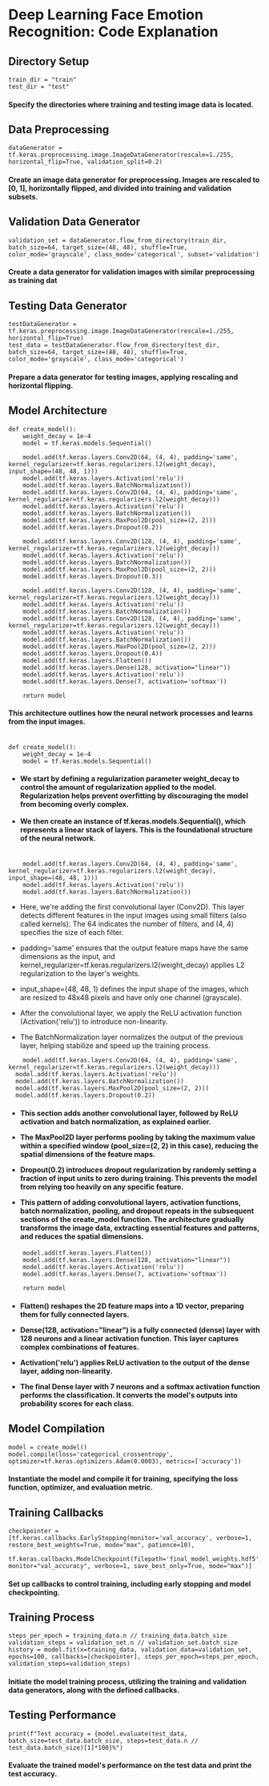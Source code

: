# Deep Learning Face Emotion Recognition: Code Explanation

<h2>Directory Setup</h2>

```
train_dir = "train"
test_dir = "test"
```
<h4>Specify the directories where training and testing image data is located.</h4>

<h2>Data Preprocessing</h2>

```
dataGenerator = tf.keras.preprocessing.image.ImageDataGenerator(rescale=1./255, horizontal_flip=True, validation_split=0.2)
```
<h4>Create an image data generator for preprocessing. Images are rescaled to [0, 1], horizontally flipped, and divided into training and validation subsets.</h4>

<h2>Validation Data Generator</h2>

```
validation_set = dataGenerator.flow_from_directory(train_dir, batch_size=64, target_size=(48, 48), shuffle=True, color_mode='grayscale', class_mode='categorical', subset='validation')
```
<h4>Create a data generator for validation images with similar preprocessing as training dat</h4>

<h2>Testing Data Generator</h2>

```
testDataGenerator = tf.keras.preprocessing.image.ImageDataGenerator(rescale=1./255, horizontal_flip=True)
test_data = testDataGenerator.flow_from_directory(test_dir, batch_size=64, target_size=(48, 48), shuffle=True, color_mode='grayscale', class_mode='categorical')
```
<h4>Prepare a data generator for testing images, applying rescaling and horizontal flipping.</h4>

<h2>Model Architecture</h2>

```
def create_model():
    weight_decay = 1e-4
    model = tf.keras.models.Sequential()

    model.add(tf.keras.layers.Conv2D(64, (4, 4), padding='same', kernel_regularizer=tf.keras.regularizers.l2(weight_decay), input_shape=(48, 48, 1)))
    model.add(tf.keras.layers.Activation('relu'))
    model.add(tf.keras.layers.BatchNormalization())
    model.add(tf.keras.layers.Conv2D(64, (4, 4), padding='same', kernel_regularizer=tf.keras.regularizers.l2(weight_decay)))
    model.add(tf.keras.layers.Activation('relu'))
    model.add(tf.keras.layers.BatchNormalization())
    model.add(tf.keras.layers.MaxPool2D(pool_size=(2, 2)))
    model.add(tf.keras.layers.Dropout(0.2))

    model.add(tf.keras.layers.Conv2D(128, (4, 4), padding='same', kernel_regularizer=tf.keras.regularizers.l2(weight_decay)))
    model.add(tf.keras.layers.Activation('relu'))
    model.add(tf.keras.layers.BatchNormalization())
    model.add(tf.keras.layers.MaxPool2D(pool_size=(2, 2)))
    model.add(tf.keras.layers.Dropout(0.3))
    
    model.add(tf.keras.layers.Conv2D(128, (4, 4), padding='same', kernel_regularizer=tf.keras.regularizers.l2(weight_decay)))
    model.add(tf.keras.layers.Activation('relu'))
    model.add(tf.keras.layers.BatchNormalization())
    model.add(tf.keras.layers.Conv2D(128, (4, 4), padding='same', kernel_regularizer=tf.keras.regularizers.l2(weight_decay)))
    model.add(tf.keras.layers.Activation('relu'))
    model.add(tf.keras.layers.BatchNormalization())
    model.add(tf.keras.layers.MaxPool2D(pool_size=(2, 2)))
    model.add(tf.keras.layers.Dropout(0.4))
    model.add(tf.keras.layers.Flatten())
    model.add(tf.keras.layers.Dense(128, activation="linear"))
    model.add(tf.keras.layers.Activation('relu'))
    model.add(tf.keras.layers.Dense(7, activation='softmax'))
    
    return model
```
<h4> This architecture outlines how the neural network processes and learns from the input images.<br><br></h4>

```
def create_model():
    weight_decay = 1e-4
    model = tf.keras.models.Sequential()

```
<h4>

   -  We start by defining a regularization parameter weight_decay to control the amount of regularization applied to the model. Regularization helps prevent overfitting by discouraging the model from becoming overly complex.<br><br>
   -  We then create an instance of tf.keras.models.Sequential(), which represents a linear stack of layers. This is the foundational structure of the neural network.<br><br>
</h4>

```
    model.add(tf.keras.layers.Conv2D(64, (4, 4), padding='same', kernel_regularizer=tf.keras.regularizers.l2(weight_decay), input_shape=(48, 48, 1)))
    model.add(tf.keras.layers.Activation('relu'))
    model.add(tf.keras.layers.BatchNormalization())
```
  </h4>

  - Here, we're adding the first convolutional layer (Conv2D). This layer detects different features in the input images using small filters (also called kernels). The 64 indicates the number of filters, and (4, 4) specifies the size of each filter.

  - padding='same' ensures that the output feature maps have the same dimensions as the input, and kernel_regularizer=tf.keras.regularizers.l2(weight_decay) applies L2 regularization to the layer's weights.

  - input_shape=(48, 48, 1) defines the input shape of the images, which are resized to 48x48 pixels and have only one channel (grayscale).

  - After the convolutional layer, we apply the ReLU activation function (Activation('relu')) to introduce non-linearity.

  - The BatchNormalization layer normalizes the output of the previous layer, helping stabilize and speed up the training process.</h4>

  ```
      model.add(tf.keras.layers.Conv2D(64, (4, 4), padding='same', kernel_regularizer=tf.keras.regularizers.l2(weight_decay)))
    model.add(tf.keras.layers.Activation('relu'))
    model.add(tf.keras.layers.BatchNormalization())
    model.add(tf.keras.layers.MaxPool2D(pool_size=(2, 2)))
    model.add(tf.keras.layers.Dropout(0.2))
  ```
<h4>

  - This section adds another convolutional layer, followed by ReLU activation and batch normalization, as explained earlier.

  - The MaxPool2D layer performs pooling by taking the maximum value within a specified window (pool_size=(2, 2) in this case), reducing the spatial dimensions of the feature maps.

  - Dropout(0.2) introduces dropout regularization by randomly setting a fraction of input units to zero during training. This prevents the model from relying too heavily on any specific feature.

  - This pattern of adding convolutional layers, activation functions, batch normalization, pooling, and dropout repeats in the subsequent sections of the create_model function. The architecture gradually transforms the image data, extracting essential features and patterns, and reduces the spatial dimensions.</h4>

```
    model.add(tf.keras.layers.Flatten())
    model.add(tf.keras.layers.Dense(128, activation="linear"))
    model.add(tf.keras.layers.Activation('relu'))
    model.add(tf.keras.layers.Dense(7, activation='softmax'))
    
    return model
```
<h4>

- Flatten() reshapes the 2D feature maps into a 1D vector, preparing them for fully connected layers.

- Dense(128, activation="linear") is a fully connected (dense) layer with 128 neurons and a linear activation function. This layer captures complex combinations of features.

- Activation('relu') applies ReLU activation to the output of the dense layer, adding non-linearity.

- The final Dense layer with 7 neurons and a softmax activation function performs the classification. It converts the model's outputs into probability scores for each class.
</h4>

<h2>Model Compilation</h2>

```
model = create_model()
model.compile(loss='categorical_crossentropy', optimizer=tf.keras.optimizers.Adam(0.0003), metrics=['accuracy'])
```
<h4>
Instantiate the model and compile it for training, specifying the loss function, optimizer, and evaluation metric.
</h4>

<h2>Training Callbacks</h2>

```
checkpointer = [tf.keras.callbacks.EarlyStopping(monitor='val_accuracy', verbose=1, restore_best_weights=True, mode="max", patience=10),
                tf.keras.callbacks.ModelCheckpoint(filepath='final_model_weights.hdf5', monitor="val_accuracy", verbose=1, save_best_only=True, mode="max")]
```

<h4>Set up callbacks to control training, including early stopping and model checkpointing.</h4>

<h2>Training Process</h2>

```
steps_per_epoch = training_data.n // training_data.batch_size
validation_steps = validation_set.n // validation_set.batch_size
history = model.fit(x=training_data, validation_data=validation_set, epochs=100, callbacks=[checkpointer], steps_per_epoch=steps_per_epoch, validation_steps=validation_steps)
```

<h4>Initiate the model training process, utilizing the training and validation data generators, along with the defined callbacks.</h4>

<h2>Testing Performance</h2>

```
print(f"Test accuracy = {model.evaluate(test_data, batch_size=test_data.batch_size, steps=test_data.n // test_data.batch_size)[1]*100}%")
```
<h4>Evaluate the trained model's performance on the test data and print the test accuracy.</h4>